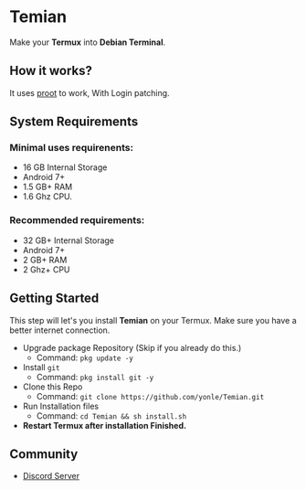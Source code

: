 # Temian
Make your **Termux** into **Debian Terminal**. 

## How it works?
It uses [proot](https://github.com/termux/proot) to work, With Login patching.

## System Requirements
### **Minimal** uses requirenents:
  - 16 GB Internal Storage
  - Android 7+
  - 1.5 GB+ RAM
  - 1.6 Ghz CPU. 
### ****Recommended**** requirements:
  - 32 GB+ Internal Storage
  - Android 7+
  - 2 GB+ RAM
  - 2 Ghz+ CPU

## Getting Started
This step will let's you install **Temian** on your Termux. Make sure you have a better internet connection. 
 - Upgrade package Repository (Skip if you already do this.) 
   - Command: `pkg update -y`
 - Install `git`
   - Command: `pkg install git -y`
 - Clone this Repo
   - Command: `git clone https://github.com/yonle/Temian.git`
 - Run Installation files
   - Command: `cd Temian && sh install.sh`
 - **Restart Termux after installation Finished.**

## Community
 - [Discord Server](https://discord.gg/9S3ZCDR) 
